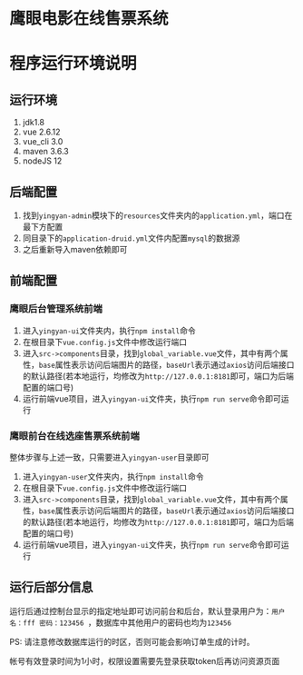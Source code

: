 # 鹰眼电影在线售票系统

# 程序运行环境说明

## 运行环境

1. jdk1.8
2. vue 2.6.12
3. vue_cli 3.0
4. maven 3.6.3
5. nodeJS 12

## 后端配置

1. 找到`yingyan-admin`模块下的`resources`文件夹内的`application.yml`，端口在最下方配置
2. 同目录下的`application-druid.yml`文件内配置`mysql`的数据源
3. 之后重新导入maven依赖即可

## 前端配置

### 鹰眼后台管理系统前端

1. 进入`yingyan-ui`文件夹内，执行`npm install`命令
2. 在根目录下`vue.config.js`文件中修改运行端口
3. 进入`src->components`目录，找到`global_variable.vue`文件，其中有两个属性，`base`属性表示访问后端图片的路径，`baseUrl`表示通过`axios`访问后端接口的默认路径(若本地运行，均修改为`http://127.0.0.1:8181`即可，端口为后端配置的端口号)
4. 运行前端vue项目，进入`yingyan-ui`文件夹，执行`npm run serve`命令即可运行

### 鹰眼前台在线选座售票系统前端

整体步骤与上述一致，只需要进入`yingyan-user`目录即可
1. 进入`yingyan-user`文件夹内，执行`npm install`命令
2. 在根目录下`vue.config.js`文件中修改运行端口
3. 进入`src->components`目录，找到`global_variable.vue`文件，其中有两个属性，`base`属性表示访问后端图片的路径，`baseUrl`表示通过`axios`访问后端接口的默认路径(若本地运行，均修改为`http://127.0.0.1:8181`即可，端口为后端配置的端口号)
4. 运行前端vue项目，进入`yingyan-ui`文件夹，执行`npm run serve`命令即可运行


## 运行后部分信息

运行后通过控制台显示的指定地址即可访问前台和后台，默认登录用户为：`用户名：fff 密码：123456 `，数据库中其他用户的密码也均为`123456`

PS: 请注意修改数据库运行的时区，否则可能会影响订单生成的计时。

帐号有效登录时间为1小时，权限设置需要先登录获取token后再访问资源页面
